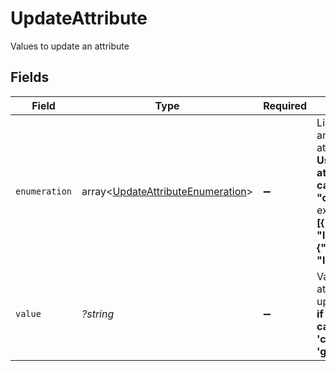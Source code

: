 # UpdateAttribute

Values to update an attribute


## Fields

| Field                                                                                                                                                                                             | Type                                                                                                                                                                                              | Required                                                                                                                                                                                          | Description                                                                                                                                                                                       | Example                                                                                                                                                                                           |
| ------------------------------------------------------------------------------------------------------------------------------------------------------------------------------------------------- | ------------------------------------------------------------------------------------------------------------------------------------------------------------------------------------------------- | ------------------------------------------------------------------------------------------------------------------------------------------------------------------------------------------------- | ------------------------------------------------------------------------------------------------------------------------------------------------------------------------------------------------- | ------------------------------------------------------------------------------------------------------------------------------------------------------------------------------------------------- |
| `enumeration`                                                                                                                                                                                     | array<[UpdateAttributeEnumeration](../../models/shared/UpdateAttributeEnumeration.md)>                                                                                                            | :heavy_minus_sign:                                                                                                                                                                                | List of the values and labels that the attribute can take. **Use only if the attribute's category is "category"**. For example,<br/>**[{"value":1, "label":"male"}, {"value":2, "label":"female"}]**<br/> |                                                                                                                                                                                                   |
| `value`                                                                                                                                                                                           | *?string*                                                                                                                                                                                         | :heavy_minus_sign:                                                                                                                                                                                | Value of the attribute to update. **Use only if the attribute's category is 'calculated' or 'global'**<br/>                                                                                       | COUNT[BLACKLISTED,BLACKLISTED,<,NOW()]                                                                                                                                                            |